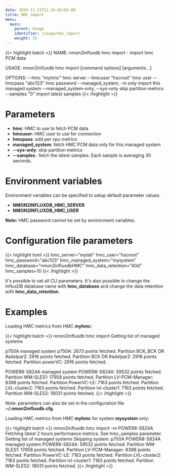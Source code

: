 ```yaml
---
date: 2016-11-21T11:24:01+01:00
title: HMC import
menu:
  main:
    parent: Usage
    identifier: /usage/hmc_import
    weight: 15
---
```


{{< highlight batch >}}
NAME:
   nmon2influxdb hmc import - import hmc PCM data

USAGE:
   nmon2influxdb hmc import [command options] [arguments...]

OPTIONS:
   --hmc "myhmc"		hmc server
   --hmcuser "hscroot"		hmc user
   --hmcpass "abc123"		hmc password
   --managed_system, -m 	only import this managed system
   --managed_system-only, --sys-only	skip partition metrics
   --samples "0"			import latest <value> samples
{{< /highlight >}}

# Parameters

  * **hmc**: HMC to use to fetch PCM data
  * **hmcuser**: HMC user to use for connection
  * **hmcpass**: add per cpu metrics
  * **managed_system**: fetch HMC PCM data only for this managed system
  * **--sys-only**: skip partition metrics
  * **--samples <value>**: fetch the latest <value> samples. Each sample is averaging 30 seconds.

# Environment variables

Environment variables can be specified to setup default parameter values.

  * **NMON2INFLUXDB_HMC_SERVER**
  * **NMON2INFLUXDB_HMC_USER**

**Note:** HMC password cannot be set by environment variables.

# Configuration file parameters


{{< highlight toml >}}
hmc_server="mylab"
hmc_user="hscroot"
hmc_password="abc123"
hmc_managed_system="mysystem"
hmc_database="nmon2influxdbHMC"
hmc_data_retention="40d"
hmc_samples=10
{{< /highlight >}}

It's possible to set all CLI parameters. It's also possible to change the InfluxDB database name with **hmc_database** and change the data retention with **hmc_data_retention**.

# Examples

Loading HMC metrics from HMC **myhmc**:

{{< highlight batch >}}
nmon2influxdb hmc import
Getting list of managed systems

p750A
managed system                     p750A:     2673 points fetched.
Partition           BCK_BCK DR #adxlpar2:     2916 points fetched.
Partition               BCK DR #adxlpar2:     2916 points fetched.
Partition                        powerVC:     2916 points fetched.

POWER8-S824A
managed system              POWER8-S824A:    59532 points fetched.
Partition                       WM-SLES1:    17958 points fetched.
Partition                 LV-PCM-Manager:     8398 points fetched.
Partition                     PowerVC-LE:     7163 points fetched.
Partition                   LVL-cluster2:     7163 points fetched.
Partition                   lvl-cluster1:     7163 points fetched.
Partition                       WM-SLES2:    18031 points fetched.
{{< /highlight >}}

Note: parameters can also be set in the configuration file **~/.nmon2influxdb.cfg**.

Loading HMC metrics from HMC **myhmc** for system **mysystem** only:

{{< highlight batch >}}
nmon2influxdb hmc import -m POWER8-S824A
Fetching latest 2 hours performance metrics. See hmc_samples parameter.
Getting list of managed systems
Skipping system: p750A
POWER8-S824A
managed system              POWER8-S824A:    59532 points fetched.
Partition                       WM-SLES1:    17958 points fetched.
Partition                 LV-PCM-Manager:     8398 points fetched.
Partition                     PowerVC-LE:     7163 points fetched.
Partition                   LVL-cluster2:     7163 points fetched.
Partition                   lvl-cluster1:     7163 points fetched.
Partition                       WM-SLES2:    18031 points fetched.
{{< /highlight >}}

